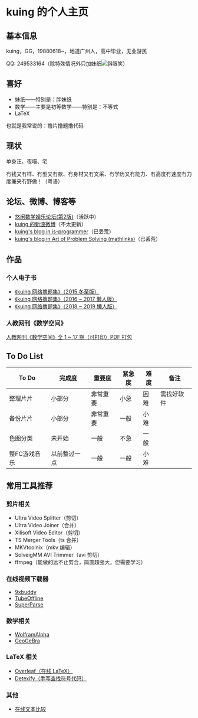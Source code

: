 # kuing 的个人主页

## 基本信息

kuing，GG，19880618~，地道广州人，高中毕业，无业游民

QQ: 249533164（除特殊情况外只加妹纸![斜眼笑](https://qzonestyle.gtimg.cn/qzone/em/e248.gif)）

## 喜好

- 妹纸——特别是：胖妹纸
- 数学——主要是初等数学——特别是：不等式
- LaTeX

也就是我常说的：撸片撸题撸代码

## 现状

单身汪、夜喵、宅

冇钱又冇样、冇型又冇款、冇身材又冇文采、冇学历又冇能力、冇高度冇速度冇力度兼夹冇野做！（粤语）

## 论坛、微博、博客等

- [悠闲数学娱乐论坛(第2版)](http://kuing.orzweb.net/index.php)（活跃中）
- [kuing 的新浪微博](https://weibo.com/kkkkuing)（不太更新）
- [kuing's blog in is-programmer](http://kuing.is-programmer.com)（已丢荒）
- [kuing's blog in Art of Problem Solving (mathlinks)](https://artofproblemsolving.com/community/c1826)（已丢荒）

## 作品

### 个人电子书

- [《kuing 网络撸题集》（2015 冬至版）](http://kuing.orzweb.net/viewthread.php?tid=3757)
- [《kuing 网络撸题集》（2016 ~ 2017 懒人版）](http://kuing.orzweb.net/viewthread.php?tid=5088)
- [《kuing 网络撸题集》（2018 ~ 2019 懒人版）](http://kuing.orzweb.net/viewthread.php?tid=6830)

### 人教网刊《数学空间》

[人教网刊《数学空间》全 1 ~ 17 期（可打印）PDF 打包](http://kuing.orzweb.net/viewthread.php?tid=6283&rpid=32416&ordertype=0&page=1#pid32416)

## To Do List

|  To Do  | 完成度 | 重要度 | 紧急度 | 难度 | 备注 | 
|  ----  | ----  | ----  | ----  | ----  | ----  |
| 整理片片 | 小部分 | 非常重要 | 小急 | 困难 | 需找好软件 |
| 备份片片 | 小部分 | 非常重要 | 一般 | 小难 |  |
| 色图分类 | 未开始 | 一般     | 不急 | 一般 |  |
| 整FC游戏音乐 | 以前整过一点 | 一般 | 一般 | 小难 |  |

## 常用工具推荐

### 剪片相关

- Ultra Video Splitter（剪切）
- Ultra Video Joiner（合并）
- Xilisoft Video Editor（剪切）
- TS Merger Tools（ts 合并）
- MKVtoolnix（mkv 编辑）
- SolveigMM AVI Trimmer（avi 剪切）
- ffmpeg（能做的远不止剪合，简直超强大，但需要学习）

### 在线视频下载器

- [9xbuddy](https://9xbuddy.com)
- [TubeOffline](https://www.tubeoffline.com)
- [SuperParse](https://superparse.com)

### 数学相关

- [WolframAlpha](https://www.wolframalpha.com)
- [GeoGeBra](https://www.geogebra.org)

### LaTeX 相关

- [Overleaf（在线 LaTeX）](https://www.overleaf.com)
- [Detexify（手写查找符号代码）](http://detexify.kirelabs.org/classify.html)

### 其他

- [在线文本比较](http://www.jq22.com/textDifference)

<!--

## Welcome to GitHub Pages

You can use the [editor on GitHub](https://github.com/kuingggg/kuingggg.github.io/edit/master/index.md) to maintain and preview the content for your website in Markdown files.

Whenever you commit to this repository, GitHub Pages will run [Jekyll](https://jekyllrb.com/) to rebuild the pages in your site, from the content in your Markdown files.

### Markdown

Markdown is a lightweight and easy-to-use syntax for styling your writing. It includes conventions for

```markdown
Syntax highlighted code block

# Header 1
## Header 2
### Header 3

- Bulleted
- List

1. Numbered
2. List

**Bold** and _Italic_ and `Code` text

[Link](url) and ![Image](src)
```

For more details see [GitHub Flavored Markdown](https://guides.github.com/features/mastering-markdown/).

### Jekyll Themes

Your Pages site will use the layout and styles from the Jekyll theme you have selected in your [repository settings](https://github.com/kuingggg/kuingggg.github.io/settings). The name of this theme is saved in the Jekyll `_config.yml` configuration file.

### Support or Contact

Having trouble with Pages? Check out our [documentation](https://help.github.com/categories/github-pages-basics/) or [contact support](https://github.com/contact) and we’ll help you sort it out.

-->
